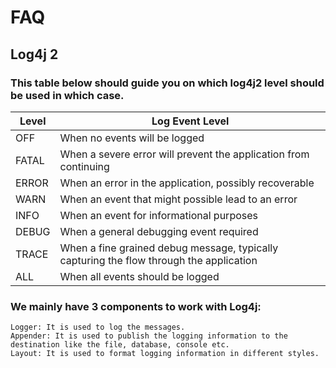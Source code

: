 # FAQ

## Log4j 2

### This table below should guide you on which log4j2 level should be used in which case.


| Level  | Log Event Level                                                                         |
|--------|-----------------------------------------------------------------------------------------|
| OFF    | When no events will be logged                                                           |
| FATAL  | When a severe error will prevent the application from continuing                        |
| ERROR  | When an error in the application, possibly recoverable                                  |
| WARN   | When an event that might possible lead to an error                                      |
| INFO   | When an event for informational purposes                                                |
| DEBUG  | When a general debugging event required                                                 |
| TRACE  | When a fine grained debug message, typically capturing the flow through the application |
| ALL    | When all events should be logged                                                        |

### We mainly have 3 components to work with Log4j:
    Logger: It is used to log the messages.
    Appender: It is used to publish the logging information to the destination like the file, database, console etc.
    Layout: It is used to format logging information in different styles.